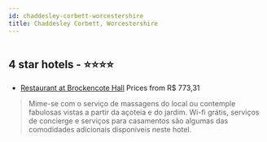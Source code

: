 ```yaml
---
id: chaddesley-corbett-worcestershire
title: Chaddesley Corbett, Worcestershire
---
```


<center><img src="https://i.travelapi.com/hotels/1000000/480000/473000/472990/a815841d_z.jpg" alt="" /></center>


##  4 star hotels - ⭐️⭐️⭐️⭐️

-    [Restaurant at Brockencote Hall](https://us.hurb.com/hotels/chaddesley-corbett/restaurant-at-brockencote-hall-HT-QFWT?cmp=18055) Prices from R$ 773,31
   > Mime-se com o serviço de massagens do local ou contemple fabulosas vistas a partir da açoteia e do jardim. Wi-fi grátis, serviços de concierge e serviços para casamentos são algumas das comodidades adicionais disponíveis neste hotel.
